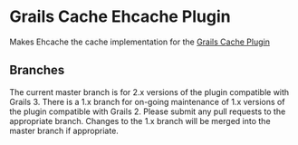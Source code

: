 Grails Cache Ehcache Plugin
====================

Makes Ehcache the cache implementation for the [Grails Cache Plugin](https://github.com/grails-plugins/grails-cache)

## Branches

The current master branch is for 2.x versions of the plugin compatible with Grails 3. There is a 1.x branch for on-going maintenance of 1.x versions of the plugin compatible with Grails 2. Please submit any pull requests to the appropriate branch. Changes to the 1.x branch will be merged into the master branch if appropriate.
